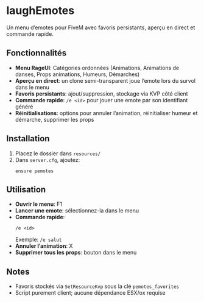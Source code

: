 # laughEmotes

Un menu d’emotes pour FiveM avec favoris persistants, aperçu en direct et commande rapide.

## Fonctionnalités

- **Menu RageUI**: Catégories ordonnées (Animations, Animations de danses, Props animations, Humeurs, Démarches)
- **Aperçu en direct**: un clone semi-transparent joue l’emote lors du survol dans le menu
- **Favoris persistants**: ajout/suppression, stockage via KVP côté client
- **Commande rapide**: `/e <id>` pour jouer une emote par son identifiant généré
- **Réinitialisations**: options pour annuler l’animation, réinitialiser humeur et démarche, supprimer les props

## Installation

1. Placez le dossier dans `resources/`
2. Dans `server.cfg`, ajoutez:
   ```
   ensure pemotes
   ```

## Utilisation

- **Ouvrir le menu**: F1
- **Lancer une emote**: sélectionnez-la dans le menu
- **Commande rapide**:
  ```
  /e <id>
  ```
  Exemple: `/e salut`
- **Annuler l’animation**: X
- **Supprimer tous les props**: bouton dans le menu

## Notes

- Favoris stockés via `SetResourceKvp` sous la clé `pemotes_favorites`
- Script purement client; aucune dépendance ESX/ox requise
